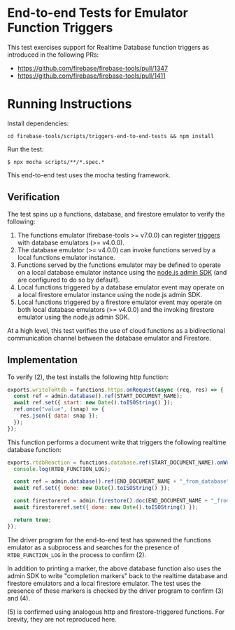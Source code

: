 # End-to-end Tests for Emulator Function Triggers

This test exercises support for Realtime Database function triggers as
introduced in the following PRs:

- https://github.com/firebase/firebase-tools/pull/1347
- https://github.com/firebase/firebase-tools/pull/1411

# Running Instructions

Install dependencies:

```
cd firebase-tools/scripts/triggers-end-to-end-tests && npm install
```

Run the test:

```
$ npx mocha scripts/**/*.spec.*
```

This end-to-end test uses the mocha testing framework.

## Verification

The test spins up a functions, database, and firestore emulator to verify the
following:

1. The functions emulator (firebase-tools >= v7.0.0) can register
   [triggers](https://firebase.google.com/docs/functions/database-events)
   with database emulators (>= v4.0.0).
2. The database emulator (>= v4.0.0) can invoke functions served by a local
   functions emulator instance.
3. Functions served by the functions emulator may be defined to operate on a
   local database emulator instance using the
   [node.js admin SDK](https://github.com/firebase/firebase-admin-node) (and are
   configured to do so by default).
4. Local functions triggered by a database emulator event may operate on a local
   firestore emulator instance using the node.js admin SDK.
5. Local functions triggered by a firestore emulator event may operate on both local
   database emulators (>= v4.0.0) and the invoking firestore emulator using the
   node.js admin SDK.

At a high level, this test verifies the use of cloud functions as a
bidirectional communication channel between the database emulator and Firestore.

## Implementation

To verify (2), the test installs the following http function:

```javascript
exports.writeToRtdb = functions.https.onRequest(async (req, res) => {
  const ref = admin.database().ref(START_DOCUMENT_NAME);
  await ref.set({ start: new Date().toISOString() });
  ref.once("value", (snap) => {
    res.json({ data: snap });
  });
});
```

This function performs a document write that triggers the following realtime
database function:

```javascript
exports.rtdbReaction = functions.database.ref(START_DOCUMENT_NAME).onWrite(async (change, ctx) => {
  console.log(RTDB_FUNCTION_LOG);

  const ref = admin.database().ref(END_DOCUMENT_NAME + "_from_database");
  await ref.set({ done: new Date().toISOString() });

  const firestoreref = admin.firestore().doc(END_DOCUMENT_NAME + "_from_database");
  await firestoreref.set({ done: new Date().toISOString() });

  return true;
});
```

The driver program for the end-to-end test has spawned the functions emulator as
a subprocess and searches for the presence of `RTDB_FUNCTION_LOG` in the process
to confirm (2).

In addition to printing a marker, the above database function also uses the
admin SDK to write "completion markers" back to the realtime database and
firestore emulators and a local firestore emulator. The test uses the presence of
these markers is checked by the driver program to confirm (3) and (4).

(5) is confirmed using analogous http and firestore-triggered functions. For
brevity, they are not reproduced here.
